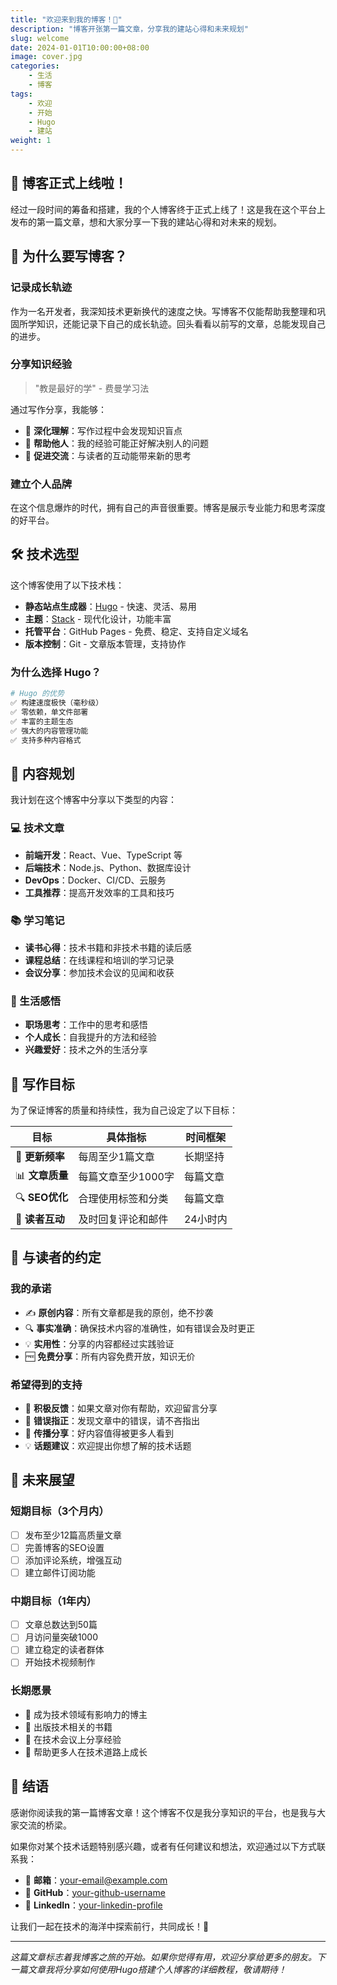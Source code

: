 ```yaml
---
title: "欢迎来到我的博客！🎉"
description: "博客开张第一篇文章，分享我的建站心得和未来规划"
slug: welcome
date: 2024-01-01T10:00:00+08:00
image: cover.jpg
categories:
    - 生活
    - 博客
tags:
    - 欢迎
    - 开始
    - Hugo
    - 建站
weight: 1
---
```


## 🎊 博客正式上线啦！

经过一段时间的筹备和搭建，我的个人博客终于正式上线了！这是我在这个平台上发布的第一篇文章，想和大家分享一下我的建站心得和对未来的规划。

## 🚀 为什么要写博客？

### 记录成长轨迹

作为一名开发者，我深知技术更新换代的速度之快。写博客不仅能帮助我整理和巩固所学知识，还能记录下自己的成长轨迹。回头看看以前写的文章，总能发现自己的进步。

### 分享知识经验

> "教是最好的学" - 费曼学习法

通过写作分享，我能够：
- 🧠 **深化理解**：写作过程中会发现知识盲点
- 🤝 **帮助他人**：我的经验可能正好解决别人的问题
- 💬 **促进交流**：与读者的互动能带来新的思考

### 建立个人品牌

在这个信息爆炸的时代，拥有自己的声音很重要。博客是展示专业能力和思考深度的好平台。

## 🛠️ 技术选型

这个博客使用了以下技术栈：

- **静态站点生成器**：[Hugo](https://gohugo.io/) - 快速、灵活、易用
- **主题**：[Stack](https://github.com/CaiJimmy/hugo-theme-stack) - 现代化设计，功能丰富
- **托管平台**：GitHub Pages - 免费、稳定、支持自定义域名
- **版本控制**：Git - 文章版本管理，支持协作

### 为什么选择 Hugo？

```bash
# Hugo 的优势
✅ 构建速度极快（毫秒级）
✅ 零依赖，单文件部署
✅ 丰富的主题生态
✅ 强大的内容管理功能
✅ 支持多种内容格式
```

## 📝 内容规划

我计划在这个博客中分享以下类型的内容：

### 💻 技术文章
- **前端开发**：React、Vue、TypeScript 等
- **后端技术**：Node.js、Python、数据库设计
- **DevOps**：Docker、CI/CD、云服务
- **工具推荐**：提高开发效率的工具和技巧

### 📚 学习笔记
- **读书心得**：技术书籍和非技术书籍的读后感
- **课程总结**：在线课程和培训的学习记录
- **会议分享**：参加技术会议的见闻和收获

### 🌱 生活感悟
- **职场思考**：工作中的思考和感悟
- **个人成长**：自我提升的方法和经验
- **兴趣爱好**：技术之外的生活分享

## 🎯 写作目标

为了保证博客的质量和持续性，我为自己设定了以下目标：

| 目标 | 具体指标 | 时间框架 |
|------|----------|----------|
| 📅 **更新频率** | 每周至少1篇文章 | 长期坚持 |
| 📊 **文章质量** | 每篇文章至少1000字 | 每篇文章 |
| 🔍 **SEO优化** | 合理使用标签和分类 | 每篇文章 |
| 💬 **读者互动** | 及时回复评论和邮件 | 24小时内 |

## 🤝 与读者的约定

### 我的承诺

- ✍️ **原创内容**：所有文章都是我的原创，绝不抄袭
- 🔍 **事实准确**：确保技术内容的准确性，如有错误会及时更正
- 💡 **实用性**：分享的内容都经过实践验证
- 🆓 **免费分享**：所有内容免费开放，知识无价

### 希望得到的支持

- 💬 **积极反馈**：如果文章对你有帮助，欢迎留言分享
- 🐛 **错误指正**：发现文章中的错误，请不吝指出
- 📢 **传播分享**：好内容值得被更多人看到
- 💡 **话题建议**：欢迎提出你想了解的技术话题

## 🔮 未来展望

### 短期目标（3个月内）

- [ ] 发布至少12篇高质量文章
- [ ] 完善博客的SEO设置
- [ ] 添加评论系统，增强互动
- [ ] 建立邮件订阅功能

### 中期目标（1年内）

- [ ] 文章总数达到50篇
- [ ] 月访问量突破1000
- [ ] 建立稳定的读者群体
- [ ] 开始技术视频制作

### 长期愿景

- 🌟 成为技术领域有影响力的博主
- 📖 出版技术相关的书籍
- 🎤 在技术会议上分享经验
- 🤝 帮助更多人在技术道路上成长

## 💌 结语

感谢你阅读我的第一篇博客文章！这个博客不仅是我分享知识的平台，也是我与大家交流的桥梁。

如果你对某个技术话题特别感兴趣，或者有任何建议和想法，欢迎通过以下方式联系我：

- 📧 **邮箱**：[your-email@example.com](mailto:your-email@example.com)
- 🐙 **GitHub**：[your-github-username](https://github.com/your-github-username)
- 💼 **LinkedIn**：[your-linkedin-profile](https://linkedin.com/in/your-profile)

让我们一起在技术的海洋中探索前行，共同成长！🚀

---

*这篇文章标志着我博客之旅的开始。如果你觉得有用，欢迎分享给更多的朋友。下一篇文章我将分享如何使用Hugo搭建个人博客的详细教程，敬请期待！*